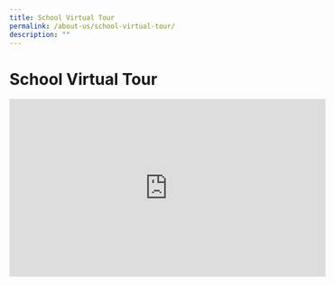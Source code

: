 ```yaml
---
title: School Virtual Tour
permalink: /about-us/school-virtual-tour/
description: ""
---
```

# School Virtual Tour

<iframe width="560" height="315" src="https://www.youtube.com/embed/XIWe-2FM8Kw" title="YouTube video player" frameborder="0" allow="accelerometer; autoplay; clipboard-write; encrypted-media; gyroscope; picture-in-picture" allowfullscreen></iframe>